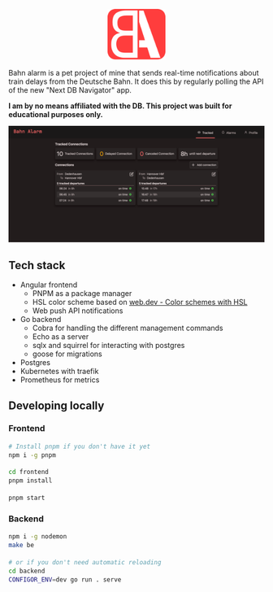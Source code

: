 <p align="center">
    <img style="margin: auto" alt="Bahn Alarm Logo" height="100" src="frontend/src/assets/logo.svg">
</p>

Bahn alarm is a pet project of mine that sends real-time notifications about train delays from the Deutsche Bahn.
It does this by regularly polling the API of the new "Next DB Navigator" app.

**I am by no means affiliated with the DB. This project was built for educational purposes only.**

![Demo Screenshot](resources/demo-screenshot.png)

## Tech stack

- Angular frontend
  - PNPM as a package manager
  - HSL color scheme based on [web.dev - Color schemes with HSL](https://web.dev/patterns/theming/)
  - Web push API notifications
- Go backend
  - Cobra for handling the different management commands
  - Echo as a server
  - sqlx and squirrel for interacting with postgres
  - goose for migrations
- Postgres
- Kubernetes with traefik
- Prometheus for metrics

## Developing locally

### Frontend

```bash
# Install pnpm if you don't have it yet
npm i -g pnpm

cd frontend
pnpm install

pnpm start
```

### Backend

```bash
npm i -g nodemon
make be

# or if you don't need automatic reloading
cd backend
CONFIGOR_ENV=dev go run . serve
```